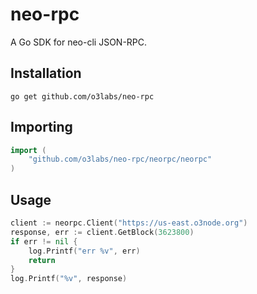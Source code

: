 # neo-rpc

A Go SDK for neo-cli JSON-RPC.

## Installation
```
go get github.com/o3labs/neo-rpc
```

## Importing
```go
import (
    "github.com/o3labs/neo-rpc/neorpc/neorpc"
)
```


## Usage

```go
client := neorpc.Client("https://us-east.o3node.org")
response, err := client.GetBlock(3623800)
if err != nil {
	log.Printf("err %v", err)
	return
}
log.Printf("%v", response)
```

